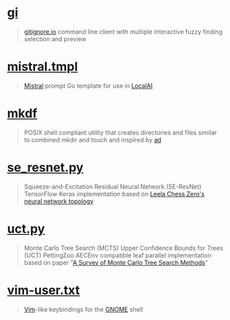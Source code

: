 # [gi](https://gist.github.com/josugoar/237846ba8a3814166ed1e143c99197e1)
> [gitignore.io](https://www.toptal.com/developers/gitignore/) command line client with multiple interactive fuzzy finding selection and preview

# [mistral.tmpl](https://gist.github.com/josugoar/d03770a62ac2ec40f57d82e1313e2c3c)
> [Mistral](https://mistral.ai/) prompt Go template for use in [LocalAI](https://localai.io/)

# [mkdf](https://gist.github.com/josugoar/03bb2e7faf8865d4c9fc02a65ae1efaf)
> POSIX shell compliant utility that creates directories and files similar to combined mkdir and touch and inspired by [ad](https://github.com/tanrax/terminal-AdvancedNewFile/tree/master/)

# [se_resnet.py](https://gist.github.com/josugoar/4279e6bfda25a8271ccb66235440488a)
> Squeeze-and-Excitation Residual Neural Network (SE-ResNet) TensorFlow Keras implementation based on [Leela Chess Zero's neural network topology](https://lczero.org/dev/backend/nn/)

# [uct.py](https://gist.github.com/josugoar/2e3410552cecd4db202b1d868643d419)
> Monte Carlo Tree Search (MCTS) Upper Confidence Bounds for Trees (UCT) PettingZoo AECEnv compatible leaf parallel implementation based on paper "[A Survey of Monte Carlo Tree Search Methods](https://ieeexplore.ieee.org/document/6145622/)"

# [vim-user.txt](https://gist.github.com/josugoar/25aaac7d268022225ef21f3c62b1d12a)
> [Vim](https://www.vim.org/)-like keybindings for the [GNOME](https://www.gnome.org/) shell 
